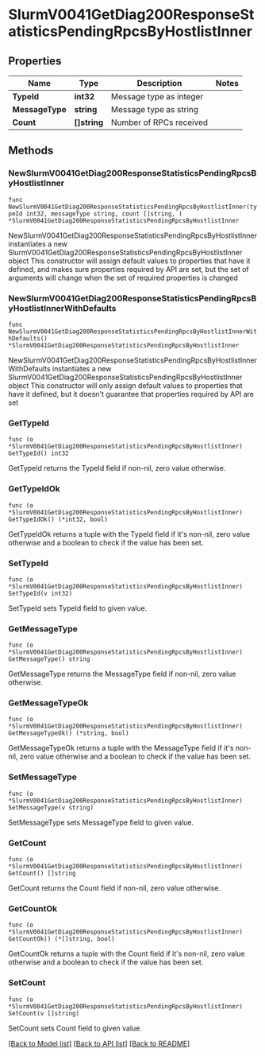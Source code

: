 # SlurmV0041GetDiag200ResponseStatisticsPendingRpcsByHostlistInner

## Properties

Name | Type | Description | Notes
------------ | ------------- | ------------- | -------------
**TypeId** | **int32** | Message type as integer | 
**MessageType** | **string** | Message type as string | 
**Count** | **[]string** | Number of RPCs received | 

## Methods

### NewSlurmV0041GetDiag200ResponseStatisticsPendingRpcsByHostlistInner

`func NewSlurmV0041GetDiag200ResponseStatisticsPendingRpcsByHostlistInner(typeId int32, messageType string, count []string, ) *SlurmV0041GetDiag200ResponseStatisticsPendingRpcsByHostlistInner`

NewSlurmV0041GetDiag200ResponseStatisticsPendingRpcsByHostlistInner instantiates a new SlurmV0041GetDiag200ResponseStatisticsPendingRpcsByHostlistInner object
This constructor will assign default values to properties that have it defined,
and makes sure properties required by API are set, but the set of arguments
will change when the set of required properties is changed

### NewSlurmV0041GetDiag200ResponseStatisticsPendingRpcsByHostlistInnerWithDefaults

`func NewSlurmV0041GetDiag200ResponseStatisticsPendingRpcsByHostlistInnerWithDefaults() *SlurmV0041GetDiag200ResponseStatisticsPendingRpcsByHostlistInner`

NewSlurmV0041GetDiag200ResponseStatisticsPendingRpcsByHostlistInnerWithDefaults instantiates a new SlurmV0041GetDiag200ResponseStatisticsPendingRpcsByHostlistInner object
This constructor will only assign default values to properties that have it defined,
but it doesn't guarantee that properties required by API are set

### GetTypeId

`func (o *SlurmV0041GetDiag200ResponseStatisticsPendingRpcsByHostlistInner) GetTypeId() int32`

GetTypeId returns the TypeId field if non-nil, zero value otherwise.

### GetTypeIdOk

`func (o *SlurmV0041GetDiag200ResponseStatisticsPendingRpcsByHostlistInner) GetTypeIdOk() (*int32, bool)`

GetTypeIdOk returns a tuple with the TypeId field if it's non-nil, zero value otherwise
and a boolean to check if the value has been set.

### SetTypeId

`func (o *SlurmV0041GetDiag200ResponseStatisticsPendingRpcsByHostlistInner) SetTypeId(v int32)`

SetTypeId sets TypeId field to given value.


### GetMessageType

`func (o *SlurmV0041GetDiag200ResponseStatisticsPendingRpcsByHostlistInner) GetMessageType() string`

GetMessageType returns the MessageType field if non-nil, zero value otherwise.

### GetMessageTypeOk

`func (o *SlurmV0041GetDiag200ResponseStatisticsPendingRpcsByHostlistInner) GetMessageTypeOk() (*string, bool)`

GetMessageTypeOk returns a tuple with the MessageType field if it's non-nil, zero value otherwise
and a boolean to check if the value has been set.

### SetMessageType

`func (o *SlurmV0041GetDiag200ResponseStatisticsPendingRpcsByHostlistInner) SetMessageType(v string)`

SetMessageType sets MessageType field to given value.


### GetCount

`func (o *SlurmV0041GetDiag200ResponseStatisticsPendingRpcsByHostlistInner) GetCount() []string`

GetCount returns the Count field if non-nil, zero value otherwise.

### GetCountOk

`func (o *SlurmV0041GetDiag200ResponseStatisticsPendingRpcsByHostlistInner) GetCountOk() (*[]string, bool)`

GetCountOk returns a tuple with the Count field if it's non-nil, zero value otherwise
and a boolean to check if the value has been set.

### SetCount

`func (o *SlurmV0041GetDiag200ResponseStatisticsPendingRpcsByHostlistInner) SetCount(v []string)`

SetCount sets Count field to given value.



[[Back to Model list]](../README.md#documentation-for-models) [[Back to API list]](../README.md#documentation-for-api-endpoints) [[Back to README]](../README.md)


